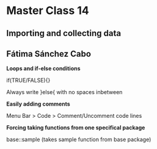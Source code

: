 # Master Class 14

## Importing and collecting data

## Fátima Sánchez Cabo

**Loops and if-else conditions**

if(TRUE/FALSE){}

Always write }else{ with no spaces inbetween 

**Easily adding comments**

Menu Bar > Code > Comment/Uncomment code lines

**Forcing taking functions from one specifical package**

base::sample (takes sample function from base package)
